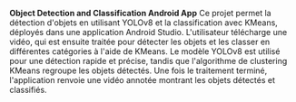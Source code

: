 **Object Detection and Classification Android App**
Ce projet permet la détection d'objets en utilisant YOLOv8 et la classification avec KMeans, déployés dans une application Android Studio. L'utilisateur télécharge une vidéo, qui est ensuite traitée pour 
détecter les objets et les classer en différentes catégories à l'aide de KMeans. Le modèle YOLOv8 est utilisé pour une détection rapide et précise, tandis que l'algorithme de clustering KMeans regroupe les objets
détectés. Une fois le traitement terminé, l'application renvoie une vidéo annotée montrant les objets détectés et classifiés.
